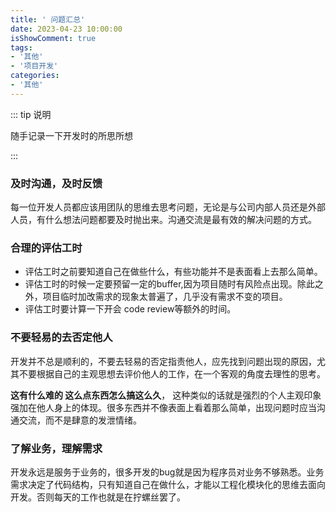 ```yaml
---
title: ' 问题汇总'
date: 2023-04-23 10:00:00
isShowComment: true
tags:
- '其他'
- '项目开发'
categories:
- '其他'
---
```


::: tip 说明

随手记录一下开发时的所思所想


:::

<!-- more -->

### 及时沟通，及时反馈

每一位开发人员都应该用团队的思维去思考问题，无论是与公司内部人员还是外部人员，有什么想法问题都要及时抛出来。沟通交流是最有效的解决问题的方式。

### 合理的评估工时

+ 评估工时之前要知道自己在做些什么，有些功能并不是表面看上去那么简单。
+ 评估工时的时候一定要预留一定的buffer,因为项目随时有风险点出现。除此之外，项目临时加改需求的现象太普遍了，几乎没有需求不变的项目。
+ 评估工时要计算一下开会 code review等额外的时间。

### 不要轻易的去否定他人

开发并不总是顺利的，不要去轻易的否定指责他人，应先找到问题出现的原因，尤其不要根据自己的主观思想去评价他人的工作，在一个客观的角度去理性的思考。

**这有什么难的  这么点东西怎么搞这么久**， 这种类似的话就是强烈的个人主观印象强加在他人身上的体现。很多东西并不像表面上看着那么简单，出现问题时应当沟通交流，而不是肆意的发泄情绪。

### 了解业务，理解需求

开发永远是服务于业务的，很多开发的bug就是因为程序员对业务不够熟悉。业务需求决定了代码结构，只有知道自己在做什么，才能以工程化模块化的思维去面向开发。否则每天的工作也就是在拧螺丝罢了。

